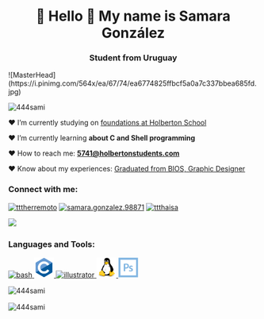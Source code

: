 <h1 align="center">🌸 Hello 🌸 My name is Samara González</h1>
<h3 align="center">Student from Uruguay</h3>
![MasterHead](https://i.pinimg.com/564x/ea/67/74/ea6774825ffbcf5a0a7c337bbea685fd.jpg)

<p align="left"> <img src="https://komarev.com/ghpvc/?username=444sami&label=Profile%20views&color=0e75b6&style=flat" alt="444sami" /> </p>

♥︎ I’m currently studying on [foundations at Holberton School](https://holbertonschool.uy/)

♥︎ I’m currently learning **about C and Shell programming**

♥︎ How to reach me: **5741@holbertonstudents.com**

♥︎ Know about my experiences: [Graduated from BIOS, Graphic Designer](https://www.biosportal.com/)

<h3 align="left">Connect with me:</h3>
<p align="left">
<a href="https://twitter.com/tttherremoto" target="blank"><img align="center" src="https://raw.githubusercontent.com/rahuldkjain/github-profile-readme-generator/master/src/images/icons/Social/twitter.svg" alt="tttherremoto" height="30" width="40" /></a>
<a href="https://fb.com/samara.gonzalez.98871" target="blank"><img align="center" src="https://raw.githubusercontent.com/rahuldkjain/github-profile-readme-generator/master/src/images/icons/Social/facebook.svg" alt="samara.gonzalez.98871" height="30" width="40" /></a>
<a href="https://instagram.com/ttthaisa" target="blank"><img align="center" src="https://raw.githubusercontent.com/rahuldkjain/github-profile-readme-generator/master/src/images/icons/Social/instagram.svg" alt="ttthaisa" height="30" width="40" /></a>
</p>

![](https://media.tenor.com/L4TD4MWFy40AAAAi/kirby.gif)

<h3 align="left">Languages and Tools:</h3>
<p align="left"> <a href="https://www.gnu.org/software/bash/" target="_blank" rel="noreferrer"> <img src="https://www.vectorlogo.zone/logos/gnu_bash/gnu_bash-icon.svg" alt="bash" width="40" height="40"/> </a> <a href="https://www.cprogramming.com/" target="_blank" rel="noreferrer"> <img src="https://raw.githubusercontent.com/devicons/devicon/master/icons/c/c-original.svg" alt="c" width="40" height="40"/> </a> <a href="https://www.adobe.com/in/products/illustrator.html" target="_blank" rel="noreferrer"> <img src="https://www.vectorlogo.zone/logos/adobe_illustrator/adobe_illustrator-icon.svg" alt="illustrator" width="40" height="40"/> </a> <a href="https://www.linux.org/" target="_blank" rel="noreferrer"> <img src="https://raw.githubusercontent.com/devicons/devicon/master/icons/linux/linux-original.svg" alt="linux" width="40" height="40"/> </a> <a href="https://www.photoshop.com/en" target="_blank" rel="noreferrer"> <img src="https://raw.githubusercontent.com/devicons/devicon/master/icons/photoshop/photoshop-line.svg" alt="photoshop" width="40" height="40"/> </a> </p>

<p><img align="center" src="https://github-readme-stats.vercel.app/api/top-langs?username=444sami&show_icons=true&locale=en&layout=compact" alt="444sami" /></p>

<p><img align="center" src="https://github-readme-streak-stats.herokuapp.com/?user=444sami&" alt="444sami" /></p>

